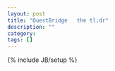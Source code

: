 ```yaml
---
layout: post
title: "QuestBridge   the tl;dr"
description: ""
category: 
tags: []
---
```

{% include JB/setup %}
